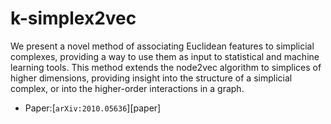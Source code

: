 # k-simplex2vec

We present a novel method of associating Euclidean features to simplicial complexes, providing a way to use them as input to statistical and machine learning tools. This method extends the node2vec algorithm to simplices of higher dimensions, providing insight into the structure of a simplicial complex, or into the higher-order interactions in a graph.

* Paper:[`arXiv:2010.05636`][paper]
 
